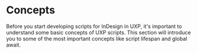 # Concepts


Before you start developing scripts for InDesign in UXP, it's important to understand some basic concepts of UXP scripts. This section will introduce you to some of the most important concepts like script lifespan and global await.

